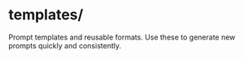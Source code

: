 # templates/
Prompt templates and reusable formats.
Use these to generate new prompts quickly and consistently.
